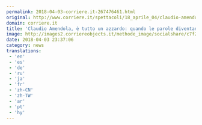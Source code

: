 ```yaml
---
permalink: 2018-04-03-corriere.it-267476461.html
original: http://www.corriere.it/spettacoli/18_aprile_04/claudio-amendola-matteo-salvini-aldo-grasso-razzista-miglior-politico-ultimi-trenta-anni-tutto-azzardo-quando-parole-diventano-commedia-89e1c4dc-3754-11e8-b6e2-a808a444e7a2.shtml
domain: corriere.it
title: 'Claudio Amendola, è tutto un azzardo: quando le parole diventano commedia'
image: http://images2.corriereobjects.it/methode_image/socialshare/c7f25372-3754-11e8-b6e2-a808a444e7a2.jpg
date: 2018-04-03 23:37:06
category: news
translations: 
 - 'en'
 - 'es'
 - 'de'
 - 'ru'
 - 'ja'
 - 'fr'
 - 'zh-CN'
 - 'zh-TW'
 - 'ar'
 - 'pt'
 - 'hy'
---
```


